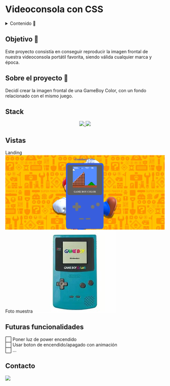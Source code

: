 # Videoconsola con CSS

<details>
  <summary>Contenido 📝</summary>
  <ol>
    <li><a href="#objetivo-🎯">Objetivo</a></li>
    <li><a href="#sobre-el-proyecto-🔎">Sobre el proyecto</a></li>
    <li><a href="#stack">Stack</a></li>
    <li><a href="#vistas">Vistas</a></li>
    <li><a href="#futuras-funcionalidades">Futuras funcionalidades</a></li>
    <li><a href="#contacto">Contacto</a></li>
  </ol>
</details>

## Objetivo 🎯
Este proyecto consistía en conseguir reproducir la imagen frontal de nuestra videoconsola portátil favorita, siendo válida cualquier marca y época.

## Sobre el proyecto 🔎
Decidí crear la imagen frontal de una GameBoy Color, con un fondo relacionado con el mismo juego.  
  

## Stack
<div align="center">
<a href="https://developer.mozilla.org/es/docs/Web/HTML">
    <img src= "https://efa-centro.org/wp-content/uploads/2017/02/html5-efa-moratalaz-263x263.png"/>
</a>
<a href="https://developer.mozilla.org/es/docs/Web/CSS">
    <img src= "https://www.returngis.net/wp-content/uploads/2012/05/logo_CSS3.png"/>
</a>
 </div>

## Vistas
Landing
<img src="./images/landingvideoconsola.png">  
Foto muestra
<img src="./images/unnamed.jpeg">


## Futuras funcionalidades
⬜ Poner luz de power encendido  
⬜ Usar boton de encendido/apagado con animación  
⬜ ...  


## Contacto

<a href = "mailto:adriarigola@gmail.com"><img src="https://img.shields.io/badge/Gmail-C6362C?style=for-the-badge&logo=gmail&logoColor=white" target="_blank"></a>